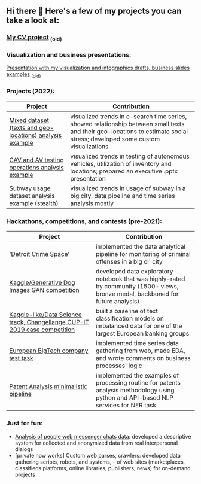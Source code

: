 ## Hi there 👋 Here's a few of my projects you can take a look at:

<!--
**Witold1/Witold1** is a ✨ _special_ ✨ repository because its `README.md` (this file) appears on your GitHub profile.

Here are some ideas to get you started:

- 🔭 I’m currently working on ...
- 🌱 I’m currently learning ...
- 👯 I’m looking to collaborate on ...
- 🤔 I’m looking for help with ...
- 💬 Ask me about ...
- 📫 How to reach me: ...
- 😄 Pronouns: ...
- ⚡ Fun fact: ...
-->

### [My CV project](https://witold.page.link/CV) <sub>(old)</sub>

### Visualization and business presentations: 
[Presentation with my visualization and infographics drafts, business slides examples](https://witold.page.link/Viz) <sub>(old)</sub>

### Projects (2022):
| Project | Contribution |
| ------- | -------------|
| [Mixed dataset (texts and geo-locations) analysis example](https://github.com/Witold1/quilt_test_task) | visualized trends in e-search time series, showed relationship between small texts and their geo-locations to estimate social stress; developed some custom visualizations |
| [CAV and AV testing operations analysis example](https://github.com/Witold1/CAV_data_case) | visualized trends in testing of autonomous vehicles, utilization of inventory and locations; prepared an executive .pptx presentation |
| Subway usage dataset analysis example (stealth) | visualized trends in usage of subway in a big city, data pipeline and time series analysis mostly |

### Hackathons, competitions, and contests (pre-2021):
| Project | Contribution |
| ------- | -------------|
| ['Detroit Crime Space'](https://github.com/Witold1/detroit_crime_space) | implemented the data analytical pipeline for monitoring of criminal offenses in a big ol' city  |
| [Kaggle/Generative Dog Images GAN competition](https://www.kaggle.com/witold1/quick-data-explanation-and-eda) | developed data exploratory notebook that was highly-rated by community (1500+ views, bronze medal, backboned for future analysis) |
| [Kaggle-like/Data Science track, Changellange CUP-IT 2019 case competition](https://www.kaggle.com/mihaon/cup-it-19-sample-baseline) | built a baseline of text classification models on imbalanced data for one of the largest European banking groups |
| [European BigTech company test task](https://github.com/Witold1/yandex_intern_hypercube_test) | implemented time series data gathering from web, made EDA, and wrote comments on business processes' logic |
| [Patent Analysis minimalistic pipeline](https://github.com/Witold1/patent_analysis) | implemented the examples of processing routine for patents analysis methodology using python and API-based NLP services for NER task |

### Just for fun:
* [Analysis of people web messenger chats data](https://github.com/Witold1/messenger_chat_descriptive): developed a descriptive system for collected and anonymized data from real interpersonal dialogs
* [private now works] Custom web parses, crawlers: developed data gathering scripts, robots, and systems, - of web sites (marketplaces, classifieds platforms, online libraries, publishers, news) for on-demand projects
